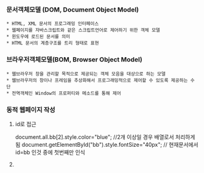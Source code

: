 
### 문서객체모델 (DOM, Document Object Model)
    * HTML, XML 문서의 프로그래밍 인터페이스
    * 웹페이지를 자바스크립트와 같은 스크립트언어로 제어하기 위한 객체 모델
    * 윈도우에 로드된 문서를 의미
    * HTML 문서의 계층구조를 트리 형태로 표현

### 브라우저객체모델(BOM, Browser Object Model)
    * 웹브라우저 창을 관리할 목적으로 제공되는 객체 모음을 대상으로 하는 모델
    * 웹브라우저의 창이나 프레임을 추상화해서 프로그래밍적으로 제어할 수 있도록 제공하는 수단
    * 전역객체인 Window의 프로퍼티와 메소드를 통해 제어

### 동적 웹페이지 작성
1. id로 접근

    document.all.bb[2].style.color="blue";
    //2개 이상일 경우 배열로서 처리하게 됨
    document.getElementById("bb").style.fontSize="40px";
    // 현재문서에서 id=bb 인것 중에 첫번째만 인식

2.
